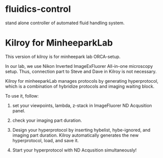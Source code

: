 # fluidics-control
stand alone controller of automated fluid handling system.

# Kilroy for MinheeparkLab
This version of kilroy is for minheepark lab ORCA-setup.

In our lab, we use Nikon Inverted ImageExFluorer All-in-one microscopy setup. Thus, connection part to Steve and Dave in Kilroy is not necessary.

Kilroy for minheeparkLab manages protocols by generating hyperprotocol, which is a combination of hybridize protocols and imaging waiting block.

To use it, follow:
 1) set your viewpoints, lambda, z-stack in ImageFluorer ND Acqusition panel.
 
 2) check your imaging part duration.
 
 3) Design your hyperprotocol by inserting hybelist, hybe-ignored, and imaging part duration. Kilroy automatically generates the new hyperprotocol, 
load, and save it.

 4) Start your hyperprotocol with ND Acqusition simultaneously!
 
 
